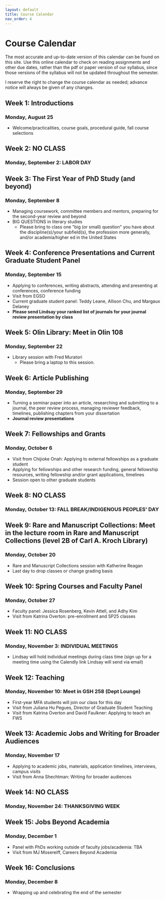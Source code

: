 ```yaml
---
layout: default
title: Course Calendar
nav_order: 4
---
```

# Course Calendar
The most accurate and up-to-date version of this calendar can be found on this site. Use this online calendar to check on reading assignments and other due dates, rather than the pdf or paper version of our syllabus, since those versions of the syllabus will not be updated throughout the semester.

I reserve the right to change the course calendar as needed; advance notice will always be given of any changes.

## Week 1: Introductions
### Monday, August 25
- Welcome/practicalities, course goals, procedural guide, fall course selections

## Week 2: NO CLASS
### Monday, September 2: LABOR DAY

## Week 3: The First Year of PhD Study (and beyond)
### Monday, September 8
- Managing coursework, committee members and mentors, preparing for the second-year review and beyond
- BIG QUESTIONS in literary studies
    - Please bring to class one "big (or small) question" you have about the discipline(s)/your subfield(s), the profession more generally, and/or academia/higher ed in the United States

## Week 4: Conference Presentations and Current Graduate Student Panel
### Monday, September 15
- Applying to conferences, writing abstracts, attending and presenting at conferences, conference funding
- Visit from EGSO
- Current graduate student panel: Teddy Leane, Allison Chu, and Margaux Delaney
- **Please send Lindsay your ranked list of journals for your journal review presentation by class**

## Week 5: Olin Library: Meet in Olin 108
### Monday, September 22
- Library session with Fred Muratori
    - Please bring a laptop to this session.

## Week 6: Article Publishing
### Monday, September 29
- Turning a seminar paper into an article, researching and submitting to a journal, the peer review process, managing reviewer feedback, timelines, publishing chapters from your dissertation
- **Journal review presentations**

## Week 7: Fellowships and Grants
### Monday, October 6
- Visit from Chijioke Onah: Applying to external fellowships as a graduate student
- Applying for fellowships and other research funding, general fellowship resources, writing fellowship and/or grant applications, timelines
- Session open to other graduate students

## Week 8: NO CLASS
### Monday, October 13: FALL BREAK/INDIGENOUS PEOPLES' DAY

## Week 9: Rare and Manuscript Collections: Meet in the lecture room in Rare and Manuscript Collections (level 2B of Carl A. Kroch Library)
### Monday, October 20
- Rare and Manuscript Collections session with Katherine Reagan
- Last day to drop classes or change grading basis

## Week 10: Spring Courses and Faculty Panel
### Monday, October 27
- Faculty panel: Jessica Rosenberg, Kevin Attell, and Adhy Kim
- Visit from Katrina Overton: pre-enrollment and SP25 classes

## Week 11: NO CLASS
### Monday, November 3: INDIVIDUAL MEETINGS
- Lindsay will hold individual meetings during class time (sign up for a meeting time using the Calendly link Lindsay will send via email)

## Week 12: Teaching
### Monday, November 10: Meet in GSH 258 (Dept Lounge)
- First-year MFA students will join our class for this day
- Visit from Juliana Hu Pegues, Director of Graduate Student Teaching
- Visit from Katrina Overton and David Faulkner: Applying to teach an FWS

## Week 13: Academic Jobs and Writing for Broader Audiences
### Monday, November 17
- Applying to academic jobs, materials, application timelines, interviews, campus visits
- Visit from Anna Shechtman: Writing for broader audiences

## Week 14: NO CLASS
### Monday, November 24: THANKSGIVING WEEK

## Week 15: Jobs Beyond Academia
### Monday, December 1
- Panel with PhDs working outside of faculty jobs/academia: TBA
- Visit from MJ Mosereiff, Careers Beyond Academia

## Week 16: Conclusions
### Monday, December 8
- Wrapping up and celebrating the end of the semester
